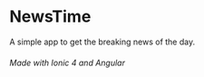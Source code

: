 # NewsTime
  A simple app to get the breaking news of the day. 
###### Made with Ionic 4 and Angular
